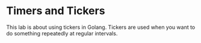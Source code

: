 # Timers and Tickers

This lab is about using tickers in Golang. Tickers are used when you want to do something repeatedly at regular intervals.
